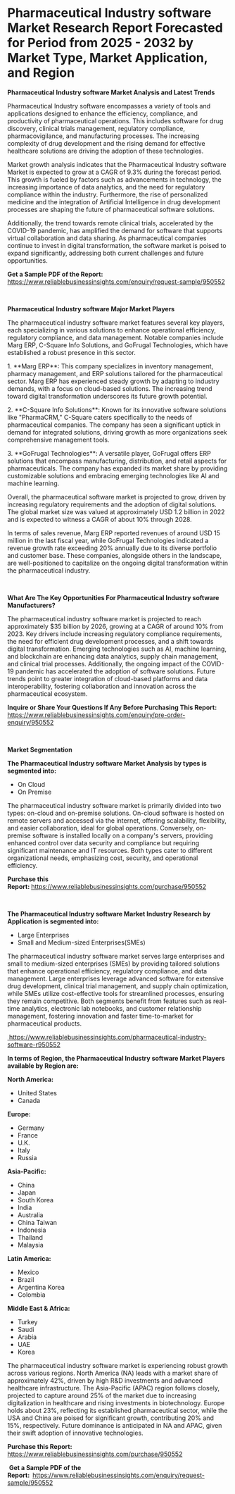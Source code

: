 <p><h1>Pharmaceutical Industry software Market Research Report Forecasted for Period from 2025 -  2032 by Market Type, Market Application, and Region</h1></p><p><strong>Pharmaceutical Industry software Market Analysis and Latest Trends</strong></p>
<p><p>Pharmaceutical Industry software encompasses a variety of tools and applications designed to enhance the efficiency, compliance, and productivity of pharmaceutical operations. This includes software for drug discovery, clinical trials management, regulatory compliance, pharmacovigilance, and manufacturing processes. The increasing complexity of drug development and the rising demand for effective healthcare solutions are driving the adoption of these technologies.</p><p>Market growth analysis indicates that the Pharmaceutical Industry software Market is expected to grow at a CAGR of 9.3% during the forecast period. This growth is fueled by factors such as advancements in technology, the increasing importance of data analytics, and the need for regulatory compliance within the industry. Furthermore, the rise of personalized medicine and the integration of Artificial Intelligence in drug development processes are shaping the future of pharmaceutical software solutions. </p><p>Additionally, the trend towards remote clinical trials, accelerated by the COVID-19 pandemic, has amplified the demand for software that supports virtual collaboration and data sharing. As pharmaceutical companies continue to invest in digital transformation, the software market is poised to expand significantly, addressing both current challenges and future opportunities.</p></p>
<p><strong>Get a Sample PDF of the Report:&nbsp;</strong> <a href="https://www.reliablebusinessinsights.com/enquiry/request-sample/950552?utm_campaign=3679&utm_medium=2&utm_source=Github&utm_content=ia&utm_term=17042025&utm_id=pharmaceutical-industry-software">https://www.reliablebusinessinsights.com/enquiry/request-sample/950552</a></p>
<p>&nbsp;</p>
<p><strong>Pharmaceutical Industry software Major Market Players</strong></p>
<p><p>The pharmaceutical industry software market features several key players, each specializing in various solutions to enhance operational efficiency, regulatory compliance, and data management. Notable companies include Marg ERP, C-Square Info Solutions, and GoFrugal Technologies, which have established a robust presence in this sector.</p><p>1. **Marg ERP**: This company specializes in inventory management, pharmacy management, and ERP solutions tailored for the pharmaceutical sector. Marg ERP has experienced steady growth by adapting to industry demands, with a focus on cloud-based solutions. The increasing trend toward digital transformation underscores its future growth potential.</p><p>2. **C-Square Info Solutions**: Known for its innovative software solutions like "PharmaCRM," C-Square caters specifically to the needs of pharmaceutical companies. The company has seen a significant uptick in demand for integrated solutions, driving growth as more organizations seek comprehensive management tools.</p><p>3. **GoFrugal Technologies**: A versatile player, GoFrugal offers ERP solutions that encompass manufacturing, distribution, and retail aspects for pharmaceuticals. The company has expanded its market share by providing customizable solutions and embracing emerging technologies like AI and machine learning.</p><p>Overall, the pharmaceutical software market is projected to grow, driven by increasing regulatory requirements and the adoption of digital solutions. The global market size was valued at approximately USD 1.2 billion in 2022 and is expected to witness a CAGR of about 10% through 2028.</p><p>In terms of sales revenue, Marg ERP reported revenues of around USD 15 million in the last fiscal year, while GoFrugal Technologies indicated a revenue growth rate exceeding 20% annually due to its diverse portfolio and customer base. These companies, alongside others in the landscape, are well-positioned to capitalize on the ongoing digital transformation within the pharmaceutical industry.</p></p>
<p>&nbsp;</p>
<p><strong>What Are The Key Opportunities For Pharmaceutical Industry software Manufacturers?</strong></p>
<p><p>The pharmaceutical industry software market is projected to reach approximately $35 billion by 2026, growing at a CAGR of around 10% from 2023. Key drivers include increasing regulatory compliance requirements, the need for efficient drug development processes, and a shift towards digital transformation. Emerging technologies such as AI, machine learning, and blockchain are enhancing data analytics, supply chain management, and clinical trial processes. Additionally, the ongoing impact of the COVID-19 pandemic has accelerated the adoption of software solutions. Future trends point to greater integration of cloud-based platforms and data interoperability, fostering collaboration and innovation across the pharmaceutical ecosystem.</p></p>
<p><strong>Inquire or Share Your Questions If Any Before Purchasing This Report:</strong> <a href="https://www.reliablebusinessinsights.com/enquiry/pre-order-enquiry/950552?utm_campaign=3679&utm_medium=2&utm_source=Github&utm_content=ia&utm_term=17042025&utm_id=pharmaceutical-industry-software">https://www.reliablebusinessinsights.com/enquiry/pre-order-enquiry/950552</a></p>
<p>&nbsp;</p>
<p><strong>Market Segmentation</strong></p>
<p><strong>The Pharmaceutical Industry software Market Analysis by types is segmented into:</strong></p>
<p><ul><li>On Cloud</li><li>On Premise</li></ul></p>
<p><p>The pharmaceutical industry software market is primarily divided into two types: on-cloud and on-premise solutions. On-cloud software is hosted on remote servers and accessed via the internet, offering scalability, flexibility, and easier collaboration, ideal for global operations. Conversely, on-premise software is installed locally on a company's servers, providing enhanced control over data security and compliance but requiring significant maintenance and IT resources. Both types cater to different organizational needs, emphasizing cost, security, and operational efficiency.</p></p>
<p><strong>Purchase this Report:&nbsp;</strong><a href="https://www.reliablebusinessinsights.com/purchase/950552?utm_campaign=3679&utm_medium=2&utm_source=Github&utm_content=ia&utm_term=17042025&utm_id=pharmaceutical-industry-software">https://www.reliablebusinessinsights.com/purchase/950552</a></p>
<p>&nbsp;</p>
<p><strong>The Pharmaceutical Industry software Market Industry Research by Application is segmented into:</strong></p>
<p><ul><li>Large Enterprises</li><li>Small and Medium-sized Enterprises(SMEs)</li></ul></p>
<p><p>The pharmaceutical industry software market serves large enterprises and small to medium-sized enterprises (SMEs) by providing tailored solutions that enhance operational efficiency, regulatory compliance, and data management. Large enterprises leverage advanced software for extensive drug development, clinical trial management, and supply chain optimization, while SMEs utilize cost-effective tools for streamlined processes, ensuring they remain competitive. Both segments benefit from features such as real-time analytics, electronic lab notebooks, and customer relationship management, fostering innovation and faster time-to-market for pharmaceutical products.</p></p>
<p><a href="https://www.reliablebusinessinsights.com/pharmaceutical-industry-software-r950552?utm_campaign=3679&utm_medium=2&utm_source=Github&utm_content=ia&utm_term=17042025&utm_id=pharmaceutical-industry-software">&nbsp;https://www.reliablebusinessinsights.com/pharmaceutical-industry-software-r950552</a></p>
<p><strong>In terms of Region, the Pharmaceutical Industry software Market Players available by Region are:</strong></p>
<p>
    <p> <strong> North America: </strong>
        <ul>
            <li>United States</li>
            <li>Canada</li>
        </ul>
        </p> 
    <p> <strong> Europe: </strong>
        <ul>
            <li>Germany</li>
            <li>France</li>
            <li>U.K.</li>
            <li>Italy</li>
            <li>Russia</li>
        </ul>
        </p> 
    <p> <strong> Asia-Pacific: </strong>
        <ul>
            <li>China</li>
            <li>Japan</li>
            <li>South Korea</li>
            <li>India</li>
            <li>Australia</li>
            <li>China Taiwan</li>
            <li>Indonesia</li>
            <li>Thailand</li>
            <li>Malaysia</li>
        </ul>
        </p> 
    <p> <strong> Latin America: </strong>
        <ul>
            <li>Mexico</li>
            <li>Brazil</li>
            <li>Argentina Korea</li>
            <li>Colombia</li>
        </ul>
        </p> 
    <p> <strong> Middle East & Africa: </strong>
        <ul>
            <li>Turkey</li>
            <li>Saudi</li>
            <li>Arabia</li>
            <li>UAE</li>
            <li>Korea</li>
        </ul>
    </p>
    </p>
<p><p>The pharmaceutical industry software market is experiencing robust growth across various regions. North America (NA) leads with a market share of approximately 42%, driven by high R&D investments and advanced healthcare infrastructure. The Asia-Pacific (APAC) region follows closely, projected to capture around 25% of the market due to increasing digitalization in healthcare and rising investments in biotechnology. Europe holds about 23%, reflecting its established pharmaceutical sector, while the USA and China are poised for significant growth, contributing 20% and 15%, respectively. Future dominance is anticipated in NA and APAC, given their swift adoption of innovative technologies.</p></p>
<p><strong>Purchase this Report: </strong><a href="https://www.reliablebusinessinsights.com/purchase/950552?utm_campaign=3679&utm_medium=2&utm_source=Github&utm_content=ia&utm_term=17042025&utm_id=pharmaceutical-industry-software">https://www.reliablebusinessinsights.com/purchase/950552</a></p>
<p>&nbsp;<strong>Get a Sample PDF of the Report:&nbsp;&nbsp;</strong><a href="https://www.reliablebusinessinsights.com/enquiry/request-sample/950552?utm_campaign=3679&utm_medium=2&utm_source=Github&utm_content=ia&utm_term=17042025&utm_id=pharmaceutical-industry-software">https://www.reliablebusinessinsights.com/enquiry/request-sample/950552</a></p>
<p><strong></strong></p>
<p><p></p><p></p><p></p></p>